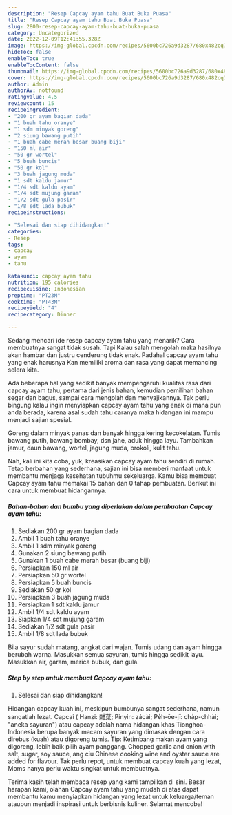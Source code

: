 ```yaml
---
description: "Resep Capcay ayam tahu Buat Buka Puasa"
title: "Resep Capcay ayam tahu Buat Buka Puasa"
slug: 2800-resep-capcay-ayam-tahu-buat-buka-puasa
category: Uncategorized
date: 2022-12-09T12:41:55.328Z
image: https://img-global.cpcdn.com/recipes/5600bc726a9d3287/680x482cq70/capcay-ayam-tahu-foto-resep-utama.jpg
hideToc: false
enableToc: true
enableTocContent: false
thumbnail: https://img-global.cpcdn.com/recipes/5600bc726a9d3287/680x482cq70/capcay-ayam-tahu-foto-resep-utama.jpg
cover: https://img-global.cpcdn.com/recipes/5600bc726a9d3287/680x482cq70/capcay-ayam-tahu-foto-resep-utama.jpg
author: Admin
authorAv: notfound
ratingvalue: 4.5
reviewcount: 15
recipeingredient:
- "200 gr ayam bagian dada"
- "1 buah tahu oranye"
- "1 sdm minyak goreng"
- "2 siung bawang putih"
- "1 buah cabe merah besar buang biji"
- "150 ml air"
- "50 gr wortel"
- "5 buah buncis"
- "50 gr kol"
- "3 buah jagung muda"
- "1 sdt kaldu jamur"
- "1/4 sdt kaldu ayam"
- "1/4 sdt mujung garam"
- "1/2 sdt gula pasir"
- "1/8 sdt lada bubuk"
recipeinstructions:

- "Selesai dan siap dihidangkan!"
categories:
- Resep
tags:
- capcay
- ayam
- tahu

katakunci: capcay ayam tahu 
nutrition: 195 calories
recipecuisine: Indonesian
preptime: "PT23M"
cooktime: "PT43M"
recipeyield: "4"
recipecategory: Dinner

---
```



Sedang mencari ide resep capcay ayam tahu yang menarik? Cara membuatnya sangat tidak susah. Tapi Kalau salah mengolah maka hasilnya akan hambar dan justru cenderung tidak enak. Padahal capcay ayam tahu yang enak harusnya Kan memiliki aroma dan rasa yang dapat memancing selera kita.


Ada beberapa hal yang sedikit banyak mempengaruhi kualitas rasa dari capcay ayam tahu, pertama dari jenis bahan, kemudian pemilihan bahan segar dan bagus, sampai cara mengolah dan menyajikannya. Tak perlu bingung kalau ingin menyiapkan capcay ayam tahu yang enak di mana pun anda berada, karena asal sudah tahu caranya maka hidangan ini mampu menjadi sajian spesial.

Goreng dalam minyak panas dan banyak hingga kering kecokelatan. Tumis bawang putih, bawang bombay, dsn jahe, aduk hingga layu. Tambahkan jamur, daun bawang, wortel, jagung muda, brokoli, kulit tahu.


Nah, kali ini kita coba, yuk, kreasikan capcay ayam tahu sendiri di rumah. Tetap berbahan yang sederhana, sajian ini bisa memberi manfaat untuk membantu menjaga kesehatan tubuhmu sekeluarga. Kamu bisa membuat Capcay ayam tahu memakai 15 bahan dan 0 tahap pembuatan. Berikut ini cara untuk membuat hidangannya.

<!--inarticleads1-->

##### Bahan-bahan dan bumbu yang diperlukan dalam pembuatan Capcay ayam tahu:

1. Sediakan 200 gr ayam bagian dada
1. Ambil 1 buah tahu oranye
1. Ambil 1 sdm minyak goreng
1. Gunakan 2 siung bawang putih
1. Gunakan 1 buah cabe merah besar (buang biji)
1. Persiapkan 150 ml air
1. Persiapkan 50 gr wortel
1. Persiapkan 5 buah buncis
1. Sediakan 50 gr kol
1. Persiapkan 3 buah jagung muda
1. Persiapkan 1 sdt kaldu jamur
1. Ambil 1/4 sdt kaldu ayam
1. Siapkan 1/4 sdt mujung garam
1. Sediakan 1/2 sdt gula pasir
1. Ambil 1/8 sdt lada bubuk


Bila sayur sudah matang, angkat dari wajan. Tumis udang dan ayam hingga berubah warna. Masukkan semua sayuran, tumis hingga sedikit layu. Masukkan air, garam, merica bubuk, dan gula. 

<!--inarticleads2-->

##### Step by step untuk membuat Capcay ayam tahu:


1. Selesai dan siap dihidangkan!

Hidangan capcay kuah ini, meskipun bumbunya sangat sederhana, namun sangatlah lezat. Capcai ( Hanzi: 雜菜; Pinyin: zácài; Pe̍h-ōe-jī: cha̍p-chhài; &#34;aneka sayuran&#34;) atau capcay adalah nama hidangan khas Tionghoa-Indonesia berupa banyak macam sayuran yang dimasak dengan cara direbus (kuah) atau digoreng tumis. Tip: Ketimbang makan ayam yang digoreng, lebih baik pilih ayam panggang. Chopped garlic and onion with salt, sugar, soy sauce, ang ciu Chinese cooking wine and oyster sauce are added for flavour. Tak perlu repot, untuk membuat capcay kuah yang lezat, Moms hanya perlu waktu singkat untuk membuatnya. 

Terima kasih telah membaca resep yang kami tampilkan di sini. Besar harapan kami, olahan Capcay ayam tahu yang mudah di atas dapat membantu kamu menyiapkan hidangan yang lezat untuk keluarga/teman ataupun menjadi inspirasi untuk berbisnis kuliner. Selamat mencoba!
